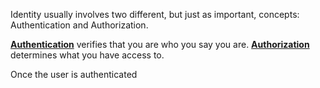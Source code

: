 Identity usually involves two different, but just as important, concepts: Authentication and Authorization. 

**[Authentication](LIP/Authentication.md)** verifies that you are who you say you are.
**[Authorization](LIP/Authorization.md)** determines what you have access to.

Once the user is authenticated 